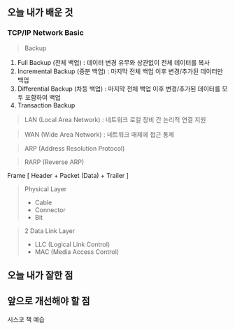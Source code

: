 <h2> 오늘 내가 배운 것 </h2>

<h3> TCP/IP Network Basic </h3>

> Backup
  1. Full Backup (전체 백업) : 데이터 변경 유무와 상관없이 전체 데이터를 복사
  2. Incremental Backup (증분 백업) : 마지막 전체 백업 이후 변경/추가된 데이터만 백업
  3. Differential Backup (차등 백업) : 마지막 전체 백업 이후 변경/추가된 데이터를 모두 포함하여 백업
  4. Transaction Backup

> LAN (Local Area Network) : 네트워크 로컬 장비 간 논리적 연결 지원

> WAN (Wide Area Network) : 네트워크 매체에 접근 통제

> ARP (Address Resolution Protocol)

> RARP (Reverse ARP)

Frame [ Header + Packet (Data) + Trailer ]

> Physical Layer
> - Cable
> - Connector
> - Bit

> 2 Data Link Layer
> - LLC (Logical Link Control)
> - MAC (Media Access Control)


<h2> 오늘 내가 잘한 점 </h2>


<h2> 앞으로 개선해야 할 점 </h2>

시스코 책 예습

